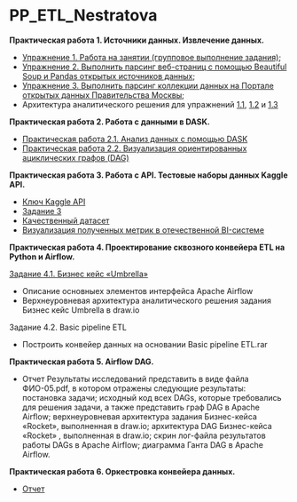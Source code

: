 # PP_ETL_Nestratova
**Практическая работа 1. Источники данных. Извлечение данных.**

- [Упражнение 1. Работа на занятии (групповое выполнение задания)](https://github.com/nestratovaam/PP_ETL_Nestratova/blob/main/PR_1/%D0%9F%D0%A0_1_%D1%83%D0%BF%D1%80_1_%D0%9D%D0%B5%D1%81%D1%82%D1%80%D0%B0%D1%82%D0%BE%D0%B2%D0%B0.ipynb);  
- [Упражнение 2. Выполнить парсинг веб-страниц с помощью Beautiful Soup и Pandas открытых источников данных](https://github.com/nestratovaam/PP_ETL_Nestratova/blob/main/PR_1/%D0%9F%D0%A0_1_%D1%83%D0%BF%D1%80_2_%D0%9D%D0%B5%D1%81%D1%82%D1%80%D0%B0%D1%82%D0%BE%D0%B2%D0%B0.ipynb);
- [Упражнение 3. Выполнить парсинг коллекции данных на Портале открытых данных Правительства Москвы](https://github.com/nestratovaam/PP_ETL_Nestratova/blob/main/PR_1/%D0%9F%D0%A0_1_%D1%83%D0%BF%D1%80_3_%D0%9D%D0%B5%D1%81%D1%82%D1%80%D0%B0%D1%82%D0%BE%D0%B2%D0%B0.ipynb);
- Архитектура аналитического решения для упражнений [1.1](https://github.com/nestratovaam/PP_ETL_Nestratova/blob/main/PR_1/%D0%9F%D0%A0_1_%D1%83%D0%BF%D1%80_3_%D0%9D%D0%B5%D1%81%D1%82%D1%80%D0%B0%D1%82%D0%BE%D0%B2%D0%B0.ipynb), [1.2](https://github.com/nestratovaam/PP_ETL_Nestratova/blob/main/PR_1/%D0%9F%D1%80_1_2%D0%90%D1%80%D1%85%D0%B8%D1%82%D0%B5%D0%BA%D1%82%D1%83%D1%80%D0%B0_%D0%9D%D0%B5%D1%81%D1%82%D1%80%D0%B0%D1%82%D0%BE%D0%B2%D0%B0.png) и [1.3](https://github.com/nestratovaam/PP_ETL_Nestratova/blob/main/PR_1/%D0%9F%D1%80_1_3%D0%90%D1%80%D1%85%D0%B8%D1%82%D0%B5%D0%BA%D1%82%D1%83%D1%80%D0%B0_%D0%9D%D0%B5%D1%81%D1%82%D1%80%D0%B0%D1%82%D0%BE%D0%B2%D0%B0.png)
  
**Практическая работа 2. Работа с данными в DASK.**
  - [Практическая работа 2.1. Анализ данных с помощью DASK](https://github.com/nestratovaam/PP_ETL_Nestratova/blob/main/PR_2/%D0%9F%D0%A0_2_%D0%9D%D0%B5%D1%81%D1%82%D1%80%D0%B0%D1%82%D0%BE%D0%B2%D0%B0.ipynb)
  - [Практическая работа 2.2. Визуализация ориентированных ациклических графов (DAG)](https://github.com/nestratovaam/PP_ETL_Nestratova/blob/main/PR_2/mydask.png)

**Практическая работа 3. Работа с API. Тестовые наборы данных Kaggle API.**

  - [Ключ Kaggle API](https://github.com/nestratovaam/PP_ETL_Nestratova/blob/main/PR3/kaggle.json)
  - [Задание 3](https://github.com/nestratovaam/PP_ETL_Nestratova/blob/main/PR3/%D0%9F%D0%A03_%D0%9D%D0%B5%D1%81%D1%82%D1%80%D0%B0%D1%82%D0%BE%D0%B2%D0%B0.ipynb)
  - [Качественный датасет](https://github.com/nestratovaam/PP_ETL_Nestratova/blob/main/PR3/clear.xlsx)
  - [Визуализация полученных метрик в отечественной BI-системе](https://datalens.yandex/dl4o9m4qksai1)


**Практическая работа 4. Проектирование сквозного конвейера ETL на Python и Airflow.**

[Задание 4.1. Бизнес кейс «Umbrella»](https://github.com/nestratovaam/PP_ETL_Nestratova/blob/main/PR_4/%D0%9D%D0%B5%D1%81%D1%82%D1%80%D0%B0%D1%82%D0%BE%D0%B2%D0%B0%D0%90%D0%9C-4.pdf)
  - Описание основныех элементов интерфейса Apache Airflow
  - Верхнеуровневая архитектура аналитического решения задания Бизнес кейс Umbrella в draw.io

Задание 4.2. Basic pipeline ETL
  - Построить конвейер данных на основании Basic pipeline ETL.rar


**Практическая работа 5. Airflow DAG.**

  - Отчет
Результаты исследований представить в виде файла ФИО-05.pdf, в котором отражены следующие результаты:
постановка задачи;
исходный код всех DAGs, которые требовались для решения задачи, а также представить граф DAG в Apache Airflow;
верхнеуровневая архитектура задания Бизнес-кейса «Rocket», выполненная в draw.io;
архитектура DAG Бизнес-кейса «Rocket» , выполненная в draw.io;
скрин лог-файла результатов работы DAGs в Apache Airflow;
диаграмма Ганта DAG в Apache Airflow.

**Практическая работа 6. Оркестровка конвейера данных.**

  - [Отчет](https://github.com/nestratovaam/PP_ETL_Nestratova/tree/main/PR_6)
